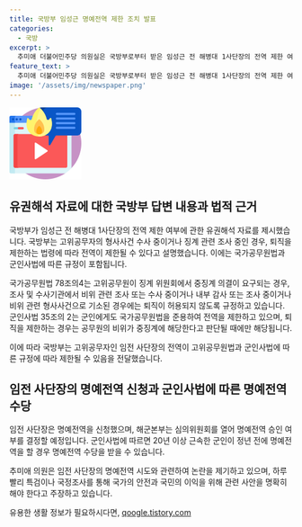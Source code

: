```yaml
---
title: 국방부 임성근 명예전역 제한 조치 발표
categories:
  - 국방
excerpt: >
  추미애 더불어민주당 의원실은 국방부로부터 받은 임성근 전 해병대 1사단장의 전역 제한 여부 관련 답변을 공개했다. 국방부는 임 전 사단장이 고위공직자범죄수사처(공수처) 수사 중으로, 국가공무원법과 군인사법에 따라 본인 의사에 따른 전역이 제한될 것으로 판단했다. 추미애 의원은 특검이나 국정조사를 통해 사건을 규명해야 한다고 주장했다. 해당 사안은 계속해서 격려 방향과 진행 방향에 대한 논란을 야기할 전망이다.
feature_text: >
  추미애 더불어민주당 의원실은 국방부로부터 받은 임성근 전 해병대 1사단장의 전역 제한 여부 관련 답변을 공개했다. 국방부는 임 전 사단장이 고위공직자범죄수사처(공수처) 수사 중으로, 국가공무원법과 군인사법에 따라 본인 의사에 따른 전역이 제한될 것으로 판단했다. 추미애 의원은 특검이나 국정조사를 통해 사건을 규명해야 한다고 주장했다. 해당 사안은 계속해서 격려 방향과 진행 방향에 대한 논란을 야기할 전망이다.
image: '/assets/img/newspaper.png'
---
```


<p><img src="/assets/img/news.png" alt="rentncar 속보" /></p>

<h2 data-ke-size="size26">유권해석 자료에 대한 국방부 답변 내용과 법적 근거</h2>

<p>국방부가 임성근 전 해병대 1사단장의 전역 제한 여부에 관한 유권해석 자료를 제시했습니다. 국방부는 고위공무자의 형사사건 수사 중이거나 징계 관련 조사 중인 경우, 퇴직을 제한하는 법령에 따라 전역이 제한될 수 있다고 설명했습니다. 이에는 국가공무원법과 군인사법에 따른 규정이 포함됩니다.</p>

<p>국가공무원법 78조의4는 고위공무원이 징계 위원회에서 중징계 의결이 요구되는 경우, 조사 및 수사기관에서 비위 관련 조사 또는 수사 중이거나 내부 감사 또는 조사 중이거나 비위 관련 형사사건으로 기소된 경우에는 퇴직이 허용되지 않도록 규정하고 있습니다. 군인사법 35조의 2는 군인에게도 국가공무원법을 준용하여 전역을 제한하고 있으며, 퇴직을 제한하는 경우는 공무원의 비위가 중징계에 해당한다고 판단될 때에만 해당됩니다.</p>

<p>이에 따라 국방부는 고위공무자인 임전 사단장의 전역이 고위공무원법과 군인사법에 따른 규정에 따라 제한될 수 있음을 전달했습니다. </p>

<h2 data-ke-size="size26">임전 사단장의 명예전역 신청과 군인사법에 따른 명예전역 수당</h2>

<p>임전 사단장은 명예전역을 신청했으며, 해군본부는 심의위원회를 열어 명예전역 승인 여부를 결정할 예정입니다. 군인사법에 따르면 20년 이상 근속한 군인이 정년 전에 명예전역을 할 경우 명예전역 수당을 받을 수 있습니다.</p>

<p>추미애 의원은 임전 사단장의 명예전역 시도와 관련하여 논란을 제기하고 있으며, 하루빨리 특검이나 국정조사를 통해 국가의 안전과 국민의 이익을 위해 관련 사안을 명확히 해야 한다고 주장하고 있습니다.</p>
유용한 생활 정보가 필요하시다면, <a href="https://qoogle.tistory.com" rel="dofollow">qoogle.tistory.com</a>


